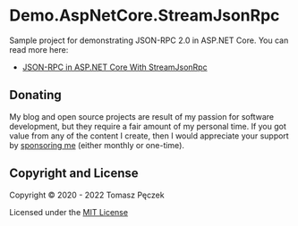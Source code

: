 # Demo.AspNetCore.StreamJsonRpc

Sample project for demonstrating JSON-RPC 2.0 in ASP.NET Core. You can read more here:

- [JSON-RPC in ASP.NET Core With StreamJsonRpc](https://www.tpeczek.com/2020/06/json-rpc-in-aspnet-core-with.html)

## Donating

My blog and open source projects are result of my passion for software development, but they require a fair amount of my personal time. If you got value from any of the content I create, then I would appreciate your support by [sponsoring me](https://github.com/sponsors/tpeczek) (either monthly or one-time).

## Copyright and License

Copyright © 2020 - 2022 Tomasz Pęczek

Licensed under the [MIT License](https://github.com/tpeczek/Demo.AspNetCore.StreamJsonRpc/blob/main/LICENSE.md)
